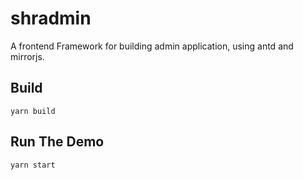 # shradmin
A frontend Framework for building admin application, using antd and mirrorjs.

## Build
`yarn build`

## Run The Demo
`yarn start`